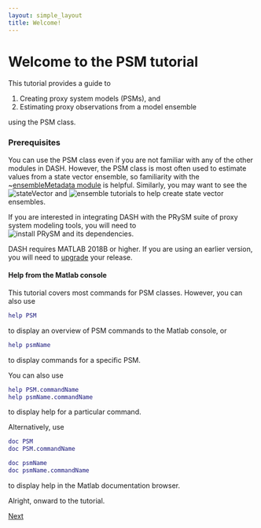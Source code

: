 ```yaml
---
layout: simple_layout
title: Welcome!
---
```


# Welcome to the PSM tutorial

This tutorial provides a guide to

1. Creating proxy system models (PSMs), and
2. Estimating proxy observations from a model ensemble

using the PSM class.

### Prerequisites

You can use the PSM class even if you are not familiar with any of the other modules in DASH. However, the PSM class is most often used to estimate values from a state vector ensemble, so familiarity with the ~[ensembleMetadata module](../ensembleMetadata/welcome) is helpful. Similarly, you may want to see the ![stateVector](../stateVector/welcome) and ![ensemble](../ensemble/welcome) tutorials to help create state vector ensembles.

If you are interested in integrating DASH with the PRySM suite of proxy system modeling tools, you will need to ![install PRySM and its dependencies](https://github.com/sylvia-dee/PRYSM).

DASH requires MATLAB 2018B or higher. If you are using an earlier version, you will need to [upgrade](https://www.mathworks.com/help/install/ug/upgrade-matlab-release.html) your release.

#### Help from the Matlab console

This tutorial covers most commands for PSM classes. However, you can also use
```matlab
help PSM
```
to display an overview of PSM commands to the Matlab console, or
```matlab
help psmName
```
to display commands for a specific PSM.

You can also use
```matlab
help PSM.commandName
help psmName.commandName
```
to display help for a particular command.

Alternatively, use
```matlab
doc PSM
doc PSM.commandName

doc psmName
doc psmName.commandName
```
to display help in the Matlab documentation browser.

Alright, onward to the tutorial.

[Next](object)
